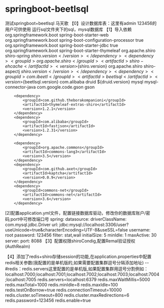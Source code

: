 # springboot-beetlsql
测试springboot+beetlsql
马天歌
【0】设计数据库表：这里有admin 123456的用户可供使用
运行sql文件夹下的sql，mysql数据库
【1】导入依赖
<dependencies>
        <dependency>
            <groupId>org.springframework.boot</groupId>
            <artifactId>spring-boot-starter-web</artifactId>
        </dependency>
        <dependency>
            <groupId>org.springframework.boot</groupId>
            <artifactId>spring-boot-configuration-processor</artifactId>
            <optional>true</optional>
        </dependency>
        <dependency>
            <groupId>org.springframework.boot</groupId>
            <artifactId>spring-boot-starter-jdbc</artifactId>
            <optional>true</optional>
        </dependency>
        <dependency>
            <groupId>org.springframework.boot</groupId>
            <artifactId>spring-boot-starter-thymeleaf</artifactId>
        </dependency>
        <dependency>
            <groupId>org.apache.shiro</groupId>
            <artifactId>shiro-spring</artifactId>
            <version>${shiro.version}</version>
        </dependency>
        <dependency>
            <groupId>org.apache.shiro</groupId>
            <artifactId>shiro-ehcache</artifactId>
            <version>${shiro.version}</version>
        </dependency>
        <dependency>
            <groupId>org.apache.shiro</groupId>
            <artifactId>shiro-aspectj</artifactId>
            <version>${shiro.version}</version>
        </dependency>
        <dependency>
            <groupId>com.ibeetl</groupId>
            <artifactId>beetlsql</artifactId>
            <version>${beetlsql.version}</version>
        </dependency>
        <dependency>
            <groupId>com.alibaba</groupId>
            <artifactId>druid</artifactId>
            <version>${druid.version}</version>
        </dependency>
        <dependency>
            <groupId>mysql</groupId>
            <artifactId>mysql-connector-java</artifactId>
        </dependency>
        <dependency>
            <groupId>com.google.code.gson</groupId>
            <artifactId>gson</artifactId>
        </dependency>

        <dependency>
            <groupId>com.github.theborakompanioni</groupId>
            <artifactId>thymeleaf-extras-shiro</artifactId>
            <version>1.2.1</version>
        </dependency>
        <dependency>
            <groupId>com.alibaba</groupId>
            <artifactId>fastjson</artifactId>
            <version>1.2.31</version>
        </dependency>

        <dependency>
            <groupId>org.apache.commons</groupId>
            <artifactId>commons-lang3</artifactId>
            <version>3.5</version>
        </dependency>
        <dependency>
            <groupId>com.github.axet</groupId>
            <artifactId>kaptcha</artifactId>
            <version>0.0.9</version>
        </dependency>
        <dependency>
            <groupId>commons-net</groupId>
            <artifactId>commons-net</artifactId>
            <version>3.6</version>
        </dependency>
[2]配置application.yml文件，配置链接数据库驱动，修改你的数据库账户/密码;port中可修改端口号
spring:
  datasource:
    driverClassName: com.mysql.jdbc.Driver
    url: jdbc:mysql://localhost:3306/user?useUnicode=true&characterEncoding=UTF-8&useSSL=false
    username: root
    password: 123456
    filter: stat,wall
    initialSize: 5
    minIdle: 1
    maxActive: 30
server:
  port: 8088
【3】配置权限shiroCondig,配置Remal验证授权(AuthRealm)

【4】添加了redis+shiro存储session的功能,在application.properties中配置redis相关参数(我配置的是单机版的,如果需要配置集群逗号分隔添加地址)
-- #redis：redis.servers这里配置的是单机版,如果配置集群用逗号分割例如：localhost:7000;localhost:7001;localhost:7002;localhost:7003;localhost:7004;localhost:7005
redis.servers=localhost:6379
redis.maxWaitMillis=5000
redis.maxTotal=1000
redis.minIdle=8
redis.maxIdle=100
redis.testOnBorrow=true
redis.connectionTimeout=10000
redis.cluster.soTimeout=800
redis.cluster.maxRedirections=6
redis.password=123456
redis.enable=true
